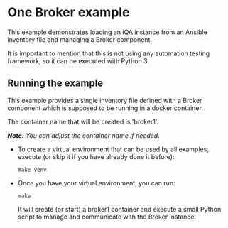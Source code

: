 # One Broker example

This example demonstrates loading an iQA instance from an Ansible inventory
file and managing a Broker component.

It is important to mention that this is not using any automation testing framework,
so it can be executed with Python 3.

## Running the example

This example provides a single inventory file defined with a Broker component which
is supposed to be running in a docker container.

The container name that will be created is 'broker1'.

***Note:** You can adjust the container name if needed.* 

* To create a virtual environment that can be used by all examples, execute (or skip it
if you have already done it before):

    ```make venv```
    
* Once you have your virtual environment, you can run:

    ```make```
    
    It will create (or start) a broker1 container and execute a small Python script
    to manage and communicate with the Broker instance.
    

